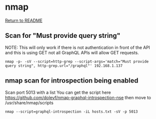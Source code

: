 # nmap
[Return to README](https://github.com/chxsec/GraphQL/blob/main/README.md)
## Scan for "Must provide query string"
NOTE: This will only work if there is not authentication in front of the API and this is using GET not all GraphQL APIs will allow GET requests. 
```
nmap -p- -sV --script=http-grep --script-args='match="Must provide query string", http-grep.url="/graphql"' 192.168.1.137 
```

## nmap scan for introspection being enabled
Scan port 5013 with a list
You can get the script here https://github.com/dolevf/nmap-graphql-introspection-nse then move to /usr/share/nmap/scripts
```
nmap --script=graphql-introspection -iL hosts.txt -sV -p 5013
```
